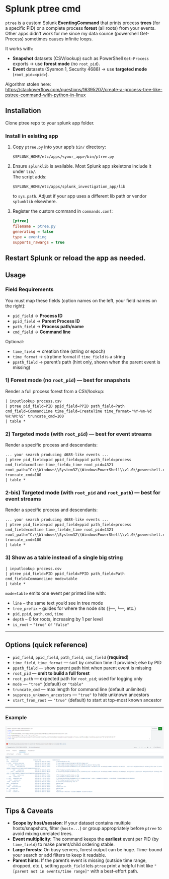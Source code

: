 # Splunk ptree cmd

`ptree` is a custom Splunk **EventingCommand** that prints process **trees** (for a specific PID) or a complete process **forest** (all roots) from your events.
Other apps didn't work for me since my data source (powershell Get-Process) sometimes causes infinite loops.

It works with:
- **Snapshot** datasets (CSV/lookup) such as PowerShell `Get-Process` exports → use **forest mode** (no `root_pid`).
- **Event** datasets (Sysmon 1, Security 4688) → use **targeted mode** (`root_pid=<pid>`).

Algorithm stolen here: https://stackoverflow.com/questions/16395207/create-a-process-tree-like-pstree-command-with-python-in-linux

## Installation

Clone ptree repo to your splunk app folder.

### Install in existing app

1. Copy `ptree.py` into your app’s `bin/` directory:

   ```
   $SPLUNK_HOME/etc/apps/<your_app>/bin/ptree.py
   ```

2. Ensure `splunklib` is available. Most Splunk app skeletons include it under `lib/`.  
   The script adds:
   ```
   $SPLUNK_HOME/etc/apps/splunk_investigation_app/lib
   ```
   to `sys.path`. Adjust if your app uses a different lib path or vendor `splunklib` elsewhere.

3. Register the custom command in `commands.conf`:

   ```ini
   [ptree]
   filename = ptree.py
   generating = false
   type = eventing
   supports_rawargs = true
   ```

Restart Splunk or reload the app as needed.
--- 

## Usage

### Field Requirements

You must map these fields (option names on the left, your field names on the right):

- `pid_field`  → **Process ID**
- `ppid_field` → **Parent Process ID**
- `path_field` → **Process path/name**
- `cmd_field`  → **Command line**

Optional:
- `time_field`  → creation time (string or epoch)
- `time_format` → strptime format if `time_field` is a string
- `ppath_field` → parent’s path (hint only, shown when the parent event is missing)

### 1) Forest mode (no `root_pid`) — best for snapshots

Render a full process forest from a CSV/lookup:

```spl
| inputlookup process.csv
| ptree pid_field=PID ppid_field=PPID path_field=Path cmd_field=CommandLine time_field=CreateTime time_format="%Y-%m-%d %H:%M:%S" truncate_cmd=100
| table *
```

### 2) Targeted mode (with `root_pid`) — best for event streams

Render a specific process and descendants:

```spl
... your search producing 4688-like events ...
| ptree pid_field=pid ppid_field=ppid path_field=process cmd_field=cmdline time_field=_time root_pid=4321 root_path="C:\\Windows\\System32\\WindowsPowerShell\\v1.0\\powershell.exe" truncate_cmd=100
| table *
```

### 2-bis) Targeted mode (with `root_pid` and `root_path`) — best for event streams

Render a specific process and descendants:

```spl
... your search producing 4688-like events ...
| ptree pid_field=pid ppid_field=ppid path_field=process cmd_field=cmdline time_field=_time root_pid=4321 root_path="C:\\Windows\\System32\\WindowsPowerShell\\v1.0\\powershell.exe" truncate_cmd=100
| table *
```

### 3) Show as a table instead of a single big string

```spl
| inputlookup process.csv
| ptree pid_field=PID ppid_field=PPID path_field=Path cmd_field=CommandLine mode=table
| table *
```

`mode=table` emits one event per printed line with:
- `line`        – the same text you’d see in tree mode
- `tree_prefix` – guides for where the node sits (`├──`, `└──`, etc.)
- `pid`, `ppid`, `path`, `cmd`, `time`
- `depth`       – 0 for roots, increasing by 1 per level
- `is_root`     – `"true"` or `"false"`

---

## Options (quick reference)

- `pid_field`, `ppid_field`, `path_field`, `cmd_field` **(required)**
- `time_field`, `time_format` — sort by creation time if provided; else by PID
- `ppath_field` — show parent path hint when parent event is missing
- `root_pid` — **omit to build a full forest**
- `root_path` — expected path for `root_pid`; used for logging only
- `mode` — `"tree"` (default) or `"table"`
- `truncate_cmd` — max length for command line (default unlimited)
- `suppress_unknown_ancestors` — `"true"` to hide unknown ancestors
- `start_from_root` — `"true"` (default) to start at top-most known ancestor

---
### Example
![Alt text](/assets/screenshot.png)

---

## Tips & Caveats

- **Scope by host/session**: If your dataset contains multiple hosts/snapshots, filter (`host=...`) or group appropriately before `ptree` to avoid mixing unrelated trees.
- **Event multiplicity**: The command keeps the **earliest** event per PID (by `time_field`) to make parent/child ordering stable.
- **Large forests**: On busy servers, forest output can be huge. Time-bound your search or add filters to keep it readable.
- **Parent hints**: If the parent’s event is missing (outside time range, dropped, etc.), setting `ppath_field` lets `ptree` print a helpful hint like `"[parent not in events/time range]"` with a best-effort path.
